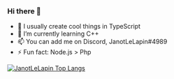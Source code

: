 ### Hi there 👋

- 🔭 I usually create cool things in TypeScript
- 🌱 I’m currently learning C++
- 📫 You can add me on Discord, JanotLeLapin#4989
- ⚡ Fun fact: Node.js > Php

[![JanotLeLapin Top Langs](https://github-readme-stats.vercel.app/api/top-langs/?username=JanotLeLapin&langs_count=4&theme=onedark)](https://github.com/anuraghazra/github-readme-stats)
